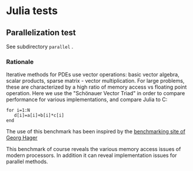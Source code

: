 # Julia tests

## Parallelization test
See subdirectory `parallel` .

### Rationale 
Iterative methods for PDEs use vector operations: basic vector algebra, scalar products, sparse matrix - vector multiplication.
For large problems, these are characterized by a high ratio of memory access vs floating point operation. Here we use the
"Schönauer Vector Triad" in order to compare performance for various implementations, and compare Julia to C:
````
for i=1:N
   d[i]=a[i]+b[i]*c[i]
end
````

The use of this benchmark has been inspired by the  [benchmarking site of Georg Hager](https://blogs.fau.de/hager/archives/tag/benchmarking)

This benchmark of course reveals the various memory access issues of modern processors. In addition it can reveal implementation issues for parallel methods.

